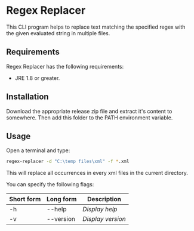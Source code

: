 Regex Replacer
====
This CLI program helps to replace text matching the specified regex with the given evaluated string in multiple files.

## Requirements

Regex Replacer has the following requirements:

* JRE 1.8 or greater.

## Installation

Download the appropriate release zip file and extract it's content to somewhere. Then add this folder to the PATH environment variable.

## Usage

Open a terminal and type:
```sh
regex-replacer -d "C:\temp files\xml" -f *.xml
```

This will replace all occurrences in every xml files in the current directory.

You can specify the following flags:

Short form | Long form | Description
--- | --- | ---
-h | --help                 | *Display help*
-v | --version              | *Display version*

